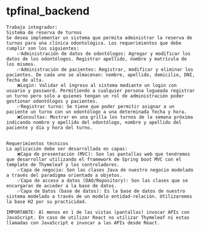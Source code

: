 # tpfinal_backend

	Trabajo integrador:
	Sistema de reserva de turnos
	Se desea implementar un sistema que permita administrar la reserva de turnos para una clínica odontológica. Los requerimientos que debe cumplir son los siguientes:
		✅Administración de datos de odontólogos: Agregar y modificar los datos de los odontólogos. Registrar apellido, nombre y matrícula de los mismos.
		✅Administración de pacientes: Registrar, modificar y eliminar los pacientes. De cada uno se almacenan: nombre, apellido, domicilio, DNI, fecha de alta.
		❌Login: Validar el ingreso al sistema mediante un login con usuario y password. Permitiendo a cualquier persona logueada registrar un turno pero solo a quienes tengan un rol de administración poder gestionar odontólogos y pacientes.
		✅Registrar turno: Se tiene que poder permitir asignar a un paciente un turno con un odontólogo a una determinada fecha y hora. 
		❌Consultas: Mostrar en una grilla los turnos de la semana próxima indicando nombre y apellido del odontólogo, nombre y apellido del paciente y día y hora del turno.


	Requerimientos técnicos
	La aplicación debe ser desarrollada en capas:
		❌Capa de presentación (MVC): Son las pantallas web que tendremos que desarrollar utilizando el framework de Spring boot MVC con el template de Thymeleaf y los controladores.
		✅Capa de negocio: Son las clases Java de nuestro negocio modelado a través del paradigma orientado a objetos.
		✅Capa de acceso a datos (DAO/Repository): Son las clases que se encargaran de acceder a la base de datos.
		✅Capa de Datos (base de datos): Es la base de datos de nuestro sistema modelado a través de un modelo entidad-relación. Utilizaremos la base H2 por su practicidad. 

	IMPORTANTE: Al menos en 1 de las vistas (pantallas) invocar APIs con JavaScript. En caso de utilizar React no utilizar Thymeleaf ni estas llamadas con JavaScript e invocar a las APIs desde React.
